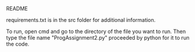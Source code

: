 README

requirements.txt is in the src folder for additional information.

To run, open cmd and go to the directory of the file you want to run. Then type the file name "ProgAssignment2.py" proceeded by python for it to run the code.
